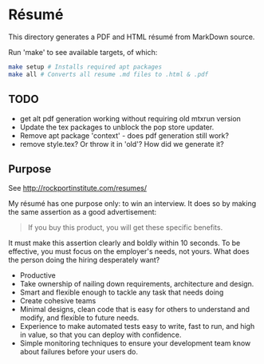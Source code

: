 # Résumé

This directory generates a PDF and HTML résumé from MarkDown source.

Run 'make' to see available targets, of which:

```bash
make setup # Installs required apt packages
make all # Converts all resume .md files to .html & .pdf
```

## TODO

* get alt pdf generation working without requiring old mtxrun version
* Update the tex packages to unblock the pop store updater.
* Remove apt package 'context' - does pdf generation still work?
* remove style.tex? Or throw it in 'old'? How did we generate it?

## Purpose

See http://rockportinstitute.com/resumes/

My résumé has one purpose only: to win an interview. It does so by making the
same assertion as a good advertisement:

> If you buy this product, you will get these specific benefits.

It must make this assertion clearly and boldly within 10 seconds. To be
effective, you must focus on the employer's needs, not yours. What does the
person doing the hiring desperately want?

* Productive
* Take ownership of nailing down requirements, architecture and design.
* Smart and flexible enough to tackle any task that needs doing
* Create cohesive teams
* Minimal designs, clean code that is easy for others to understand and modify,
  and flexible to future needs.
* Experience to make automated tests easy to write, fast to run, and high in
  value, so that you can deploy with confidence.
* Simple monitoring techniques to ensure your development team know about
  failures before your users do.

